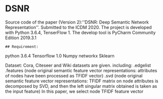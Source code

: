 # DSNR
Source code of the paper (Version 2):''DSNR: Deep Semantic Network Representation''. Submitted to the ICDM 2020. The project is developed with Python 3.6.4, TenserFlow 1. The develop tool is PyCharm Community Edition 2019.3.1
 
	## Requirement:
 python 3.6.4
 Tensorflow 1.0
 Numpy
 networkx
 Sklearn

Dataset:
Cora, Citeseer and Wiki datasets are given.
including:
.edgelist
.features (node original semantic feature vector representations: attributes of nodes have been processed as TFIDF vector)
.svd (node original semantic feature vector representations: TFIDF matrix on node attributes is decomposed by SVD, and then the left singular matrix obtained is taken as the input feature)
In this paper, we select node TFIDF feature vector
